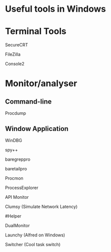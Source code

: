 Useful tools in Windows
========



# Terminal Tools

SecureCRT

FileZilla

Console2



# Monitor/analyser

## Command-line

Procdump


## Window Application

WinDBG

spy++


baregreppro

baretailpro

Procmon

ProcessExplorer

API Monitor

Clumsy (Simulate Network Latency)



#Helper


DualMonitor

Launchy (Alfred on Windows)

Switcher (Cool task switch)